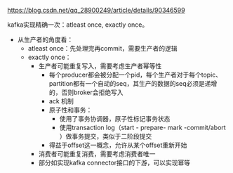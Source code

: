 https://blog.csdn.net/qq_28900249/article/details/90346599


kafka实现精确一次：atleast once, exactly once。
- 从生产者的角度看：
    - atleast once：先处理完再commit，需要生产者的逻辑
    - exactly once：
        - 生产者可能重复写入，需要考虑生产者幂等性
            - 每个producer都会被分配一个pid，每个生产者对于每个topic、partition都有一个自动的seq，其生产的数据的seq必须是递增的，否则broker会拒绝写入
            - ack 机制
            - 原子性和事务：
                - 使用了事务协调器，原子性标记事务状态
                - 使用transaction log（start - prepare- mark -commit/abort ）做事务提交，类似于二阶段提交
            - 得益于offset这一概念，允许从某个offset重新开始
        - 消费者可能重复消费，需要考虑消费者唯一
        - 部分如实现kafka connector接口的下游，可以实现幂等